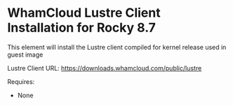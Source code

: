 # WhamCloud Lustre Client Installation for Rocky 8.7

This element will install the Lustre client compiled for kernel release used in guest image

Lustre Client URL:
https://downloads.whamcloud.com/public/lustre

Requires:
- None